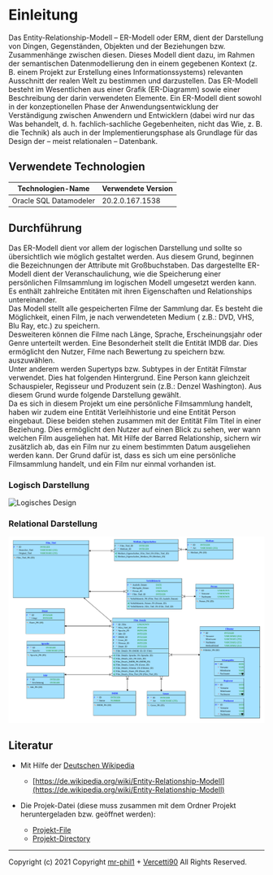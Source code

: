 # Einleitung
Das Entity-Relationship-Modell – ER-Modell oder ERM, dient der Darstellung von Dingen, Gegenständen, Objekten und der Beziehungen bzw. Zusammenhänge zwischen diesen. Dieses Modell dient dazu, im Rahmen der semantischen Datenmodellierung den in einem gegebenen Kontext (z. B. einem Projekt zur Erstellung eines Informationssystems) relevanten Ausschnitt der realen Welt zu bestimmen und darzustellen. Das ER-Modell besteht im Wesentlichen aus einer Grafik (ER-Diagramm) sowie einer Beschreibung der darin verwendeten Elemente. Ein ER-Modell dient sowohl in der konzeptionellen Phase der Anwendungsentwicklung der Verständigung zwischen Anwendern und Entwicklern (dabei wird nur das Was behandelt, d. h. fachlich-sachliche Gegebenheiten, nicht das Wie, z. B. die Technik) als auch in der Implementierungsphase als Grundlage für das Design der – meist relationalen – Datenbank.

## Verwendete Technologien
Technologien-Name | Verwendete Version
------------ | -------------
Oracle SQL Datamodeler  | 20.2.0.167.1538


## Durchführung

Das ER-Modell dient vor allem der logischen Darstellung und sollte so übersichtlich wie möglich gestaltet werden.
Aus diesem Grund, beginnen die Bezeichnungen der Attribute mit Großbuchstaben. Das dargestellte ER-Modell dient der Veranschaulichung, wie die Speicherung einer persönlichen Filmsammlung im logischen Modell umgesetzt werden kann. Es enthält zahlreiche Entitäten mit ihren Eigenschaften und Relationships untereinander.  
Das Modell stellt alle gespeicherten Filme der Sammlung dar. Es besteht die Möglichkeit, einen Film, je nach verwendeteten Medium ( z.B.: DVD, VHS, Blu Ray, etc.) zu speichern.  
Desweiteren können die Filme nach Länge, Sprache, Erscheinungsjahr oder Genre unterteilt werden.
Eine Besonderheit stellt die Entität IMDB dar. Dies ermöglicht den Nutzer, Filme nach Bewertung zu speichern bzw. auszuwählen.  
Unter anderem werden Supertyps bzw. Subtypes in der Entität Filmstar verwendet. Dies hat folgenden Hintergrund. Eine Person kann gleichzeit Schauspieler, Regisseur und Produzent sein (z.B.: Denzel Washington). Aus diesem Grund wurde folgende Darstellung gewählt.   
Da es sich in diesem Projekt um eine persönliche Filmsammlung handelt, haben wir zudem eine Entität Verleihhistorie und eine Entität Person eingebaut. Diese beiden stehen zusammen mit der Entität Film Titel in einer Beziehung. Dies ermöglicht den Nutzer auf einen Blick zu sehen, wer wann welchen Film ausgeliehen hat.   Mit Hilfe der Barred Relationship, sichern wir zusätzlich ab, das ein Film nur zu einem bestimmten Datum ausgeliehen werden kann. Der Grund dafür ist, dass es sich um eine persönliche Filmsammlung handelt, und ein Film nur einmal vorhanden ist.



### Logisch Darstellung
![Logisches Design](https://raw.githubusercontent.com/Mr-Phil1/DBI-ProjektSem1/main/Bilder/Durchführung.jpg)

### Relational Darstellung
![Relationales Design](https://raw.githubusercontent.com/Mr-Phil1/DBI-ProjektSem1/main/Bilder/Relational_2.svg)


## Literatur

* Mit Hilfe der [Deutschen Wikipedia](https://de.wikipedia.org)
  * [https://de.wikipedia.org/wiki/Entity-Relationship-Modell](https://de.wikipedia.org/wiki/Entity-Relationship-Modell)

* Die Projek-Datei (diese muss zusammen mit dem Ordner Projekt heruntergeladen bzw. geöffnet werden):
  * [Projekt-File](https://github.com/Mr-Phil1/DBI-ProjektSem1/blob/main/Projekt.dmd)
  * [Projekt-Directory](https://github.com/Mr-Phil1/DBI-ProjektSem1/tree/main/Projekt)
---

Copyright (c) 2021 Copyright [mr-phil1](https://github.com/Mr-Phil1) + [Vercetti90](https://gist.github.com/Vercetti90) All Rights Reserved.
